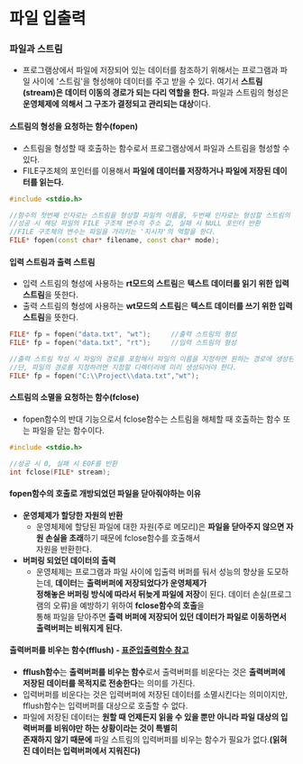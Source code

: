 파일 입출력
===
### 파일과 스트림
* 프로그램상에서 파일에 저장되어 있는 데이터를 참조하기 위해서는 프로그램과 파일 사이에 '스트림'을 형성해야 데이터를 주고 받을 수 있다. 여기서 **스트림(stream)은 데이터 이동의 경로가 되는 다리 역할을 한다.**
파일과 스트림의 형성은 **운영체제에 의해서 그 구조가 결정되고 관리되는 대상**이다.

#### 스트림의 형성을 요청하는 함수(fopen)
* 스트림을 형성할 때 호출하는 함수로서 프로그램상에서 파일과 스트림을 형성할 수 있다.
* FILE구조체의 포인터를 이용해서 **파일에 데이터를 저장하거나 파일에 저장된 데이터를 읽는다.**
```cpp
#include <stdio.h>

//함수의 첫번째 인자로는 스트림을 형성할 파일의 이름을, 두번째 인자로는 형성할 스트림의 종류에 대한 정보를 문자열의 형태로 전달
//성공 시 해당 파일의 FILE 구조체 변수의 주소 값, 실패 시 NULL 포인터 반환
//FILE 구조체의 변수는 파일을 가리키는 '지시자'의 역할을 한다.
FILE* fopen(const char* filename, const char* mode);
```
#### 입력 스트림과 출력 스트림
* 입력 스트림의 형성에 사용하는 **rt모드의 스트림**은 **텍스트 데이터를 읽기 위한 입력 스트림**을 뜻한다.
* 출력 스트림의 형성에 사용하는 **wt모드의 스트림**은 **텍스트 데이터를 쓰기 위한 입력 스트림**을 뜻한다.

```cpp
FILE* fp = fopen("data.txt", "wt");		//출력 스트림의 형성
FILE* fp = fopen("data.txt", "rt");		//입력 스트림의 형성

//출력 스트림 작성 시 파일의 경로를 포함해서 파일의 이름을 지정하면 원하는 경로에 생성된다.
//단, 파일의 경로를 지정하려면 지정할 디렉터리에 미리 생성되어야 한다.
FILE* fp = fopen("C:\\Project\\data.txt","wt");
```

#### 스트림의 소멸을 요청하는 함수(fclose)
* fopen함수의 반대 기능으로서 fclose함수는 스트림을 해체할 때 호출하는 함수 또는 파일을 닫는 함수이다.

```cpp
#include <stdio.h>

//성공 시 0, 실패 시 EOF를 반환
int fclose(FILE* stream);
```
#### fopen함수의 호출로 개방되었던 파일을 닫아줘야하는 이유

* **운영체제가 할당한 자원의 반환**
  *  운영체제에 할당된 파일에 대한 자원(주로 메모리)은 **파일을 닫아주지 않으면 자원 손실을 초래**하기 때문에 fclose함수를 호출해서 <br/>자원을 반환한다.
* **버퍼링 되었던 데이터의 출력**
  * 운영체제는 프로그램과 파일 사이에 입출력 버퍼를 둬서 성능의 향상을 도모하는데, **데이터**는 **출력버퍼에 저장되었다가 운영체제가 <br/>정해놓은 버퍼링 방식에 따라서 뒤늦게 파일에 저장**이 된다. 데이터 손실(프로그램의 오류)을 예방하기 위하여 **fclose함수의 호출**을<br/>통해 파일을 닫아주면 **출력 버퍼에 저장되어 있던 데이터가 파일로 이동하면서 출력버퍼는 비워지게 된다.**

#### 출력버퍼를 비우는 함수(fflush) - [표준입출력함수 참고](https://github.com/YouAndMeToo3323/TIL/blob/main/C/learn/%EC%8A%A4%ED%8A%B8%EB%A6%BC%EA%B3%BC_%EB%8D%B0%EC%9D%B4%ED%84%B0%EC%9D%98_%EC%9D%B4%EB%8F%99.md#%ED%91%9C%EC%A4%80-%EC%9E%85%EC%B6%9C%EB%A0%A5-%ED%95%A8%EC%88%98)
* **fflush함수**는 **출력버퍼를 비우는 함수**로서 출력버퍼를 비운다는 것은 **출력버퍼에 저장된 데이터를 목적지로 전송한다**는 의미를 가진다.
* 입력버퍼를 비운다는 것은 입력버퍼에 저장된 데이터를 소멸시킨다는 의미이지만, fflush함수는 입력버퍼를 대상으로 호출할 수 없다.
* 파일에 저장된 데이터는 **원할 때 언제든지 읽을 수 있을 뿐만 아니라 파일 대상의 입력버퍼를 비워야만 하는 상황이라는 것이 특별히 <br/>존재하지 않기 때문에** 파일 스트림의 입력버퍼를 비우는 함수가 필요가 없다.**(읽혀진 데이터는 입력버퍼에서 지워진다)**






